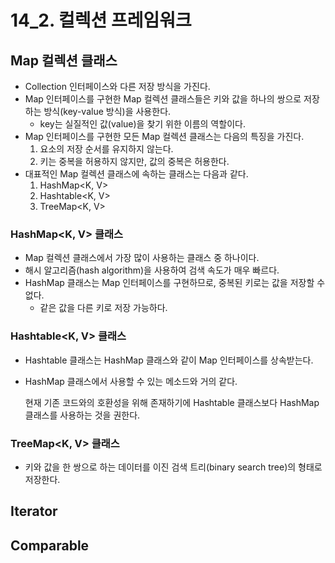 # 14_2. 컬렉션 프레임워크

## Map 컬렉션 클래스 

- Collection 인터페이스와 다른 저장 방식을 가진다.
- Map 인터페이스를 구현한 Map 컬렉션 클래스들은 키와 값을 하나의 쌍으로 저장하는 방식(key-value 방식)을 사용한다.
  - key는 실질적인 값(value)을 찾기 위한 이름의 역할이다.
- Map 인터페이스를 구현한 모든 Map 컬렉션 클래스는 다음의 특징을 가진다.
  1. 요소의 저장 순서를 유지하지 않는다.
  2. 키는 중복을 허용하지 않지만, 값의 중복은 허용한다.
- 대표적인 Map 컬렉션 클래스에 속하는 클래스는 다음과 같다.
  1. HashMap<K, V>
  2. Hashtable<K, V>
  3. TreeMap<K, V>

### HashMap<K, V> 클래스

- Map 컬렉션 클래스에서 가장 많이 사용하는 클래스 중 하나이다.
- 해시 알고리즘(hash algorithm)을 사용하여 검색 속도가 매우 빠르다.
- HashMap 클래스는 Map 인터페이스를 구현하므로, 중복된 키로는 값을 저장할 수 없다.
  - 같은 값을 다른 키로 저장 가능하다.

### Hashtable<K, V> 클래스

- Hashtable 클래스는 HashMap 클래스와 같이 Map 인터페이스를 상속받는다.

- HashMap 클래스에서 사용할 수 있는 메소드와 거의 같다. 

  현재 기존 코드와의 호환성을 위해 존재하기에 Hashtable 클래스보다 HashMap 클래스를 사용하는 것을 권한다.

### TreeMap<K, V> 클래스

- 키와 값을 한 쌍으로 하는 데이터를 이진 검색 트리(binary search tree)의 형태로 저장한다.





## Iterator 

## Comparable